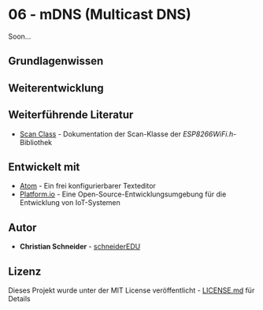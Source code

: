 # 06 - mDNS (Multicast DNS)

Soon...

## Grundlagenwissen


## Weiterentwicklung


## Weiterführende Literatur

* [Scan Class](https://arduino-esp8266.readthedocs.io/en/latest/esp8266wifi/scan-class.html) - Dokumentation der Scan-Klasse der *ESP8266WiFi.h*-Bibliothek

## Entwickelt mit

* [Atom](https://atom.io/) - Ein frei konfigurierbarer Texteditor
* [Platform.io](https://platformio.org/) - Eine Open-Source-Entwicklungsumgebung für die Entwicklung von IoT-Systemen

## Autor

* **Christian Schneider** - [schneiderEDU](https://github.com/schneiderEDU)

## Lizenz

Dieses Projekt wurde unter der MIT License veröffentlicht -  [LICENSE.md](LICENSE.md) für Details

